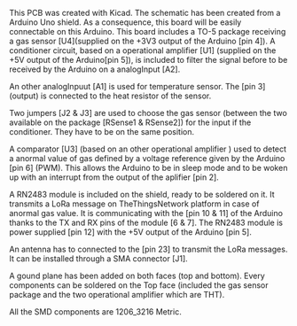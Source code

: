 This PCB was created with Kicad. 
The schematic has been created from a Arduino Uno shield. As a consequence, this board will be easily connectable on this Arduino. 
This board includes a TO-5 package receiving a gas sensor [U4](supplied on the +3V3 output of the Arduino [pin 4]). 
A conditioner circuit, based on a operational amplifier [U1] (supplied on the +5V output of the Arduino[pin 5]), is included to filter the signal before to be received by the Arduino on a analogInput [A2].

An other analogInpuut [A1] is used for temperature sensor. 
The [pin 3] (output) is connected to the  heat resistor of the sensor. 

Two jumpers [J2 & J3] are used to choose the gas sensor (between the two available on the package [RSense1 & RSense2]) for the input if the conditioner. They have to be on the same position.

A comparator [U3] (based on an other operational amplifier ) used to detect a anormal value of gas defined by a voltage reference given by the Arduino [pin 6] (PWM). This allows the Arduino to be in sleep mode and to be woken up with an interrupt from the output of the aplifier [pin 2].

A RN2483 module is included on the shield, ready to be soldered on it. It transmits a LoRa message on TheThingsNetwork platform in case of anormal gas value. It is communicating with the [pin 10 & 11] of the Arduino thanks to the TX and RX pins of the module [6 & 7].
The RN2483 module is power supplied [pin 12] with the +5V output of the Arduino [pin 5].

An antenna has to connected to the [pin 23] to transmit the LoRa messages. It can be installed through a SMA connector [J1].

A gound plane has been added on both faces (top and bottom).
Every components can be soldered on the Top face (included the gas sensor package and the two operational amplifier which are THT).

All the SMD components are 1206_3216 Metric.
